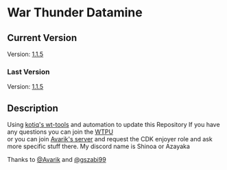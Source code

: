# War Thunder Datamine

## Current Version
Version: [1.1.5](aces.vromfs.bin_u/version)
### Last Version
Version: [1.1.5](version_store.txt)

## Description
Using [kotiq's wt-tools](https://github.com/kotiq/wt-tools) and automation to update this Repository
If you have any questions you can join the [WTPU](https://discord.gg/qYZjehfMjB)<br>
or you can join [Avarik's server](https://discord.gg/H2SRCxtTGg) and request the CDK enjoyer role and ask more specific stuff there.
My discord name is Shinoa or Azayaka

Thanks to [@Avarik](https://www.youtube.com/channel/UCYGXjAdKYsAXnkt3VDl7PSw) and [@gszabi99](https://github.com/gszabi99/War-Thunder-Datamine) 

